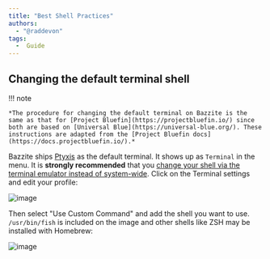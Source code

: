 ```yaml
---
title: "Best Shell Practices"
authors:
  - "@raddevon"
tags:
  -  Guide
---
```


## Changing the default terminal shell

!!! note
    
    *The procedure for changing the default terminal on Bazzite is the same as that for [Project Bluefin](https://projectbluefin.io/) since both are based on [Universal Blue](https://universal-blue.org/). These instructions are adapted from the [Project Bluefin docs](https://docs.projectbluefin.io/).*

Bazzite ships [Ptyxis](https://devsuite.app/ptyxis/) as the default terminal. It shows up as `Terminal` in the menu. It is **strongly recommended** that you [change your shell via the terminal emulator instead of system-wide](https://tim.siosm.fr/blog/2023/12/22/dont-change-defaut-login-shell/). Click on the Terminal settings and edit your profile:

![image](https://github.com/user-attachments/assets/2c122205-dbd8-41e6-8b7b-4f536c3b69e9)

Then select "Use Custom Command" and add the shell you want to use. `/usr/bin/fish` is included on the image and other shells like ZSH may be installed with Homebrew: 

![image](../img/ptyxis-custom-command.png)
